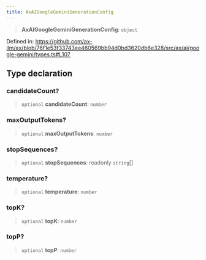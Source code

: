 ```yaml
---
title: AxAIGoogleGeminiGenerationConfig
---
```


> **AxAIGoogleGeminiGenerationConfig**: `object`

Defined in: https://github.com/ax-llm/ax/blob/76f1e53f33743ee460569bb94d0bd3620db6e328/src/ax/ai/google-gemini/types.ts#L107

## Type declaration

<a id="candidateCount"></a>

### candidateCount?

> `optional` **candidateCount**: `number`

<a id="maxOutputTokens"></a>

### maxOutputTokens?

> `optional` **maxOutputTokens**: `number`

<a id="stopSequences"></a>

### stopSequences?

> `optional` **stopSequences**: readonly `string`[]

<a id="temperature"></a>

### temperature?

> `optional` **temperature**: `number`

<a id="topK"></a>

### topK?

> `optional` **topK**: `number`

<a id="topP"></a>

### topP?

> `optional` **topP**: `number`
